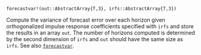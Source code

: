 ```
forecastvar!(out::AbstractArray{T,3}, irfs::AbstractArray{T,3})
```

Compute the variance of forecast error over each horizon given orthogonalized impulse response coefficients specified with `irfs` and store the results in an array `out`. The number of horizons computed is determined by the second dimension of `irfs` and `out` should have the same size as `irfs`. See also [`forecastvar`](@ref).
